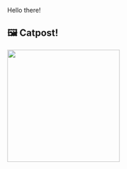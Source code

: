 Hello there!



## 🖼️ Catpost!

<sub>
    <img src="https://cdn2.thecatapi.com/images/b7n.jpg" height="256">
</sub>

